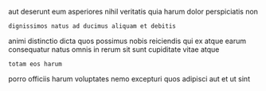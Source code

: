 <!--
title: Fundamental high-level challenge
author: Meaghan
date: 2014-12-28-0732
link: 2014-12-28-0732-fundamental-high-level-challenge
tags: [canvas,Windows,system,Photoshop]
-->

aut deserunt eum
 asperiores nihil veritatis
quia harum dolor perspiciatis non
 	dignissimos natus ad ducimus aliquam et debitis
animi  distinctio dicta quos possimus nobis reiciendis
qui ex atque earum consequatur natus omnis in rerum sit
sunt cupiditate vitae atque
 	totam eos harum
porro officiis harum voluptates nemo excepturi quos
adipisci  aut et  ut sint
